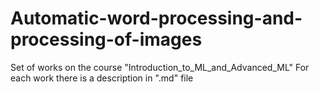 # Automatic-word-processing-and-processing-of-images

Set of works on the course "Introduction_to_ML_and_Advanced_ML"
For each work there is a description in ".md" file
